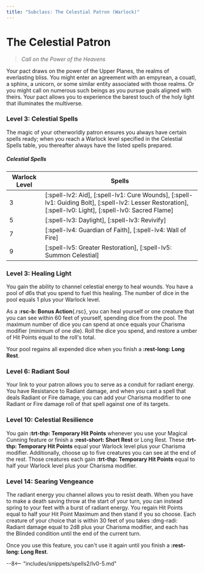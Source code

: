 ```yaml
---
title: "Subclass: The Celestial Patron (Warlock)"
---
```


<p style="display:none">
Call on the Power of the Heavens
</p>

# The Celestial Patron

> *Call on the Power of the Heavens*

Your pact draws on the power of the Upper Planes, the realms of everlasting bliss. You might enter an agreement with an empyrean, a couatl, a sphinx, a unicorn, or some similar entity associated with those realms. Or you might call on numerous such beings as you pursue goals aligned with theirs. Your pact allows you to experience the barest touch of the holy light that illuminates the multiverse.

### Level 3: Celestial Spells

The magic of your otherworldly patron ensures you always have certain spells ready; when you reach a Warlock level specified in the Celestial Spells table, you thereafter always have the listed spells prepared.

##### Celestial Spells

| Warlock Level | Spells |
|---|---|
| 3 | [:spell-lv2: Aid], [:spell-lv1: Cure Wounds], [:spell-lv1: Guiding Bolt], [:spell-lv2: Lesser Restoration], [:spell-lv0: Light], [:spell-lv0: Sacred Flame] |
| 5 | [:spell-lv3: Daylight], [:spell-lv3: Revivify] |
| 7 | [:spell-lv4: Guardian of Faith], [:spell-lv4: Wall of Fire] |
| 9 | [:spell-lv5: Greater Restoration], [:spell-lv5: Summon Celestial] |

### Level 3: Healing Light

You gain the ability to channel celestial energy to heal wounds. You have a pool of d6s that you spend to fuel this healing. The number of dice in the pool equals 1 plus your Warlock level.

As a **:rsc-b: Bonus Action**{.rsc}, you can heal yourself or one creature that you can see within 60 feet of yourself, spending dice from the pool. The maximum number of dice you can spend at once equals your Charisma modifier (minimum of one die). Roll the dice you spend, and restore a umber of Hit Points equal to the roll's total.

Your pool regains all expended dice when you finish a **:rest-long: Long Rest**.

### Level 6: Radiant Soul

Your link to your patron allows you to serve as a conduit for radiant energy. You have Resistance to Radiant damage, and when you cast a spell that deals Radiant or Fire damage, you can add your Charisma modifier to one Radiant or Fire damage roll of that spell against one of its targets.

### Level 10: Celestial Resilience

You gain **:trt-thp: Temporary Hit Points** whenever you use your Magical Cunning feature or finish a **:rest-short: Short Rest** or Long Rest. These **:trt-thp: Temporary Hit Points** equal your Warlock level plus your Charisma modifier. Additionally, choose up to five creatures you can see at the end of the rest. Those creatures each gain **:trt-thp: Temporary Hit Points** equal to half your Warlock level plus your Charisma modifier.

### Level 14: Searing Vengeance

The radiant energy you channel allows you to resist death. When you have to make a death saving throw at the start of your turn, you can instead spring to your feet with a burst of radiant energy. You regain Hit Points equal to half your Hit Point Maximum and then stand if you so choose. Each creature of your choice that is within 30 feet of you takes :dmg-radi: Radiant damage equal to 2d8 plus your Charisma modifier, and each has the Blinded condition until the end of the current turn.

Once you use this feature, you can't use it again until you finish a **:rest-long: Long Rest**.

--8<-- "includes/snippets/spells2/lv0-5.md"